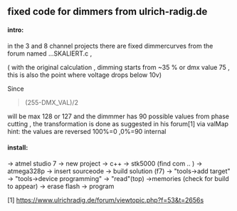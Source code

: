 ## fixed code for dimmers from  ulrich-radig.de

#### intro:
in the 3 and 8 channel projects there are fixed 
dimmercurves from the forum named ...SKALIERT.c , 

( with the original calculation , dimming starts from ~35 % or dmx value 75 , this is also the point where voltage drops below 10v)

Since 
> (255-DMX_VAL)/2

will be max 128 or 127  and the dimmmer has 90 possible values from phase cutting ,
 the transformation is done as suggested in his forum[1] via valMap
hint: the values are reversed 100%=0 ,0%=90 internal 

#### install:
-> atmel studio 7 -> new project -> c++ -> stk5000 (find com .. ) -> atmega328p -> insert sourceode -> build solution (f7) -> "tools→add target" -> "tools→device programming" -> "read"(top) ->memories (check for build to appear) -> erase flash -> program 



[1]  https://www.ulrichradig.de/forum/viewtopic.php?f=53&t=2656s
